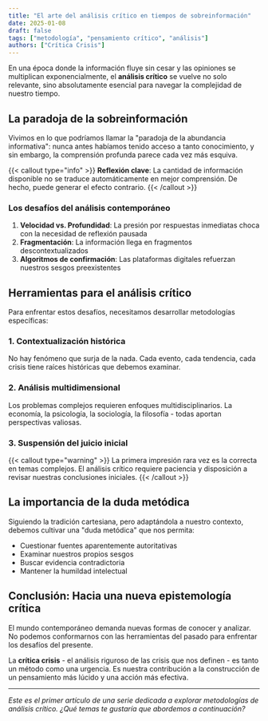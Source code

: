 ```yaml
---
title: "El arte del análisis crítico en tiempos de sobreinformación"
date: 2025-01-08
draft: false
tags: ["metodología", "pensamiento crítico", "análisis"]
authors: ["Crítica Crisis"]
---
```


En una época donde la información fluye sin cesar y las opiniones se multiplican exponencialmente, el **análisis crítico** se vuelve no solo relevante, sino absolutamente esencial para navegar la complejidad de nuestro tiempo.

## La paradoja de la sobreinformación

Vivimos en lo que podríamos llamar la "paradoja de la abundancia informativa": nunca antes habíamos tenido acceso a tanto conocimiento, y sin embargo, la comprensión profunda parece cada vez más esquiva.

{{< callout type="info" >}}
**Reflexión clave**: La cantidad de información disponible no se traduce automáticamente en mejor comprensión. De hecho, puede generar el efecto contrario.
{{< /callout >}}

### Los desafíos del análisis contemporáneo

1. **Velocidad vs. Profundidad**: La presión por respuestas inmediatas choca con la necesidad de reflexión pausada
2. **Fragmentación**: La información llega en fragmentos descontextualizados
3. **Algoritmos de confirmación**: Las plataformas digitales refuerzan nuestros sesgos preexistentes

## Herramientas para el análisis crítico

Para enfrentar estos desafíos, necesitamos desarrollar metodologías específicas:

### 1. Contextualización histórica

No hay fenómeno que surja de la nada. Cada evento, cada tendencia, cada crisis tiene raíces históricas que debemos examinar.

### 2. Análisis multidimensional

Los problemas complejos requieren enfoques multidisciplinarios. La economía, la psicología, la sociología, la filosofía - todas aportan perspectivas valiosas.

### 3. Suspensión del juicio inicial

{{< callout type="warning" >}}
La primera impresión rara vez es la correcta en temas complejos. El análisis crítico requiere paciencia y disposición a revisar nuestras conclusiones iniciales.
{{< /callout >}}

## La importancia de la duda metódica

Siguiendo la tradición cartesiana, pero adaptándola a nuestro contexto, debemos cultivar una "duda metódica" que nos permita:

- Cuestionar fuentes aparentemente autoritativas
- Examinar nuestros propios sesgos
- Buscar evidencia contradictoria
- Mantener la humildad intelectual

## Conclusión: Hacia una nueva epistemología crítica

El mundo contemporáneo demanda nuevas formas de conocer y analizar. No podemos conformarnos con las herramientas del pasado para enfrentar los desafíos del presente.

La **crítica crisis** - el análisis riguroso de las crisis que nos definen - es tanto un método como una urgencia. Es nuestra contribución a la construcción de un pensamiento más lúcido y una acción más efectiva.

---

*Este es el primer artículo de una serie dedicada a explorar metodologías de análisis crítico. ¿Qué temas te gustaría que abordemos a continuación?*
